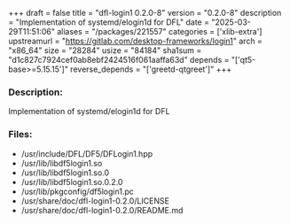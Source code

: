 +++
draft = false
title = "dfl-login1 0.2.0-8"
version = "0.2.0-8"
description = "Implementation of systemd/elogin1d for DFL"
date = "2025-03-29T11:51:06"
aliases = "/packages/221557"
categories = ['xlib-extra']
upstreamurl = "https://gitlab.com/desktop-frameworks/login1"
arch = "x86_64"
size = "28284"
usize = "84184"
sha1sum = "d1c827c7924cef0ab8ebf2424516f061aaffa63d"
depends = "['qt5-base>=5.15.15']"
reverse_depends = "['greetd-qtgreet']"
+++
### Description: 
Implementation of systemd/elogin1d for DFL

### Files: 
* /usr/include/DFL/DF5/DFLogin1.hpp
* /usr/lib/libdf5login1.so
* /usr/lib/libdf5login1.so.0
* /usr/lib/libdf5login1.so.0.2.0
* /usr/lib/pkgconfig/df5login1.pc
* /usr/share/doc/dfl-login1-0.2.0/LICENSE
* /usr/share/doc/dfl-login1-0.2.0/README.md
